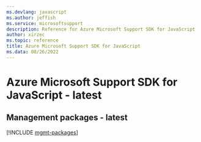 ```yaml
---
ms.devlang: javascript
ms.author: jeffish
ms.service: microsoftsupport
description: Reference for Azure Microsoft Support SDK for JavaScript
author: xirzec
ms.topic: reference
title: Azure Microsoft Support SDK for JavaScript
ms.data: 08/26/2022
---
```

# Azure Microsoft Support SDK for JavaScript - latest

## Management packages - latest
[!INCLUDE [mgmt-packages](microsoft-support-mgmt-index.md)]